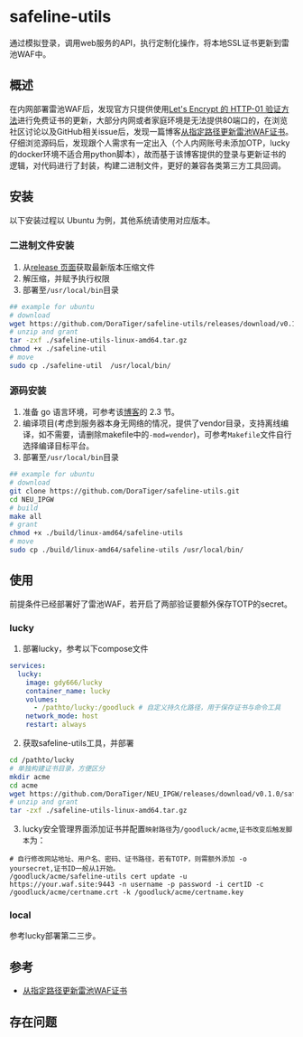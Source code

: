 # safeline-utils

通过模拟登录，调用web服务的API，执行定制化操作，将本地SSL证书更新到雷池WAF中。

## 概述

在内网部署雷池WAF后，发现官方只提供使用[Let's Encrypt 的 HTTP-01 验证方法](https://letsencrypt.org/docs/challenge-types/#http-01-challenge)进行免费证书的更新，大部分内网或者家庭环境是无法提供80端口的，在浏览社区讨论以及GitHub相关issue后，发现一篇博客[从指定路径更新雷池WAF证书](https://www.iots.vip/post/update-safeline-ssl-cert-from-file.html)。仔细浏览源码后，发现跟个人需求有一定出入（个人内网账号未添加OTP，lucky的docker环境不适合用python脚本），故而基于该博客提供的登录与更新证书的逻辑，对代码进行了封装，构建二进制文件，更好的兼容各类第三方工具回调。

## 安装

以下安装过程以 Ubuntu 为例，其他系统请使用对应版本。

### 二进制文件安装

1. 从[release 页面](https://github.com/doratiger/safeline-utils/releases)获取最新版本压缩文件
2. 解压缩，并赋予执行权限
3. 部署至`/usr/local/bin`目录

```bash
## example for ubuntu
# download
wget https://github.com/DoraTiger/safeline-utils/releases/download/v0.1.0/safeline-utils-linux-amd64.tar.gz
# unzip and grant
tar -zxf ./safeline-utils-linux-amd64.tar.gz
chmod +x ./safeline-util
# move
sudo cp ./safeline-util  /usr/local/bin/
```

### 源码安装

1. 准备 go 语言环境，可参考该[博客](https://www.superheaoz.top/2022/10/1036/)的 2.3 节。
2. 编译项目(考虑到服务器本身无网络的情况，提供了vendor目录，支持离线编译，如不需要，请删除makefile中的`-mod=vendor`)，可参考`Makefile`文件自行选择编译目标平台。
3. 部署至`/usr/local/bin`目录

```bash
## example for ubuntu
# download
git clone https://github.com/DoraTiger/safeline-utils.git
cd NEU_IPGW
# build 
make all
# grant
chmod +x ./build/linux-amd64/safeline-utils
# move
sudo cp ./build/linux-amd64/safeline-utils /usr/local/bin/
```


## 使用

前提条件已经部署好了雷池WAF，若开启了两部验证要额外保存TOTP的secret。

### lucky

1. 部署lucky，参考以下compose文件
```YAML
services:
  lucky:
    image: gdy666/lucky
    container_name: lucky
    volumes:
      - /pathto/lucky:/goodluck # 自定义持久化路径，用于保存证书与命令工具
    network_mode: host
    restart: always
```
2. 获取safeline-utils工具，并部署
```BASH
cd /pathto/lucky
# 单独构建证书目录，方便区分
mkdir acme
cd acme
wget https://github.com/DoraTiger/NEU_IPGW/releases/download/v0.1.0/safeline-utils-linux-amd64.tar.gz # 假定系统为amd64架构，其他架构自行更改下载地址
# unzip and grant
tar -zxf ./safeline-utils-linux-amd64.tar.gz
```
3. lucky安全管理界面添加证书并配置`映射路径`为`/goodluck/acme`,`证书改变后触发脚本`为：
```SH
# 自行修改网站地址、用户名、密码、证书路径，若有TOTP，则需额外添加 -o yoursecret,证书ID一般从1开始。
/goodluck/acme/safeline-utils cert update -u https://your.waf.site:9443 -n username -p password -i certID -c /goodluck/acme/certname.crt -k /goodluck/acme/certname.key
```

### local

参考lucky部署第二三步。

## 参考
- [从指定路径更新雷池WAF证书](https://www.iots.vip/post/update-safeline-ssl-cert-from-file.html)

## 存在问题
